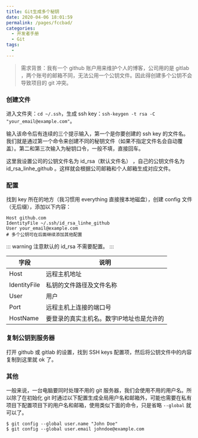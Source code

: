 ```yaml
---
title: Git生成多个秘钥
date: 2020-04-06 18:01:59
permalink: /pages/fccbad/
categories: 
  - 开发者手册
  - Git
tags: 
  - 
---
```


> 需求背景：我有一个 github 账户用来维护个人的博客，公司用的是 gitlab ，两个账号的邮箱不同，无法公用一个公钥文件。因此得创建多个公钥不会导致项目的 git 冲突。
### 创建文件

进入文件夹：`cd ~/.ssh`，生成 ssh key：`ssh-keygen -t rsa -C "your_email@example.com"`。

输入该命令后有连续的三个提示输入，第一个是你要创建的 ssh key 的文件名。我们就是通过第一个命令来创建不同的秘钥文件（如果不指定文件名会自动覆盖）。第二和第三次输入为秘钥口令，一般不填，直接回车。

这里我设置公司的公钥文件名为 id_rsa（默认文件名） ，自己的公钥文件名为 id_rsa_linhe_github 。这样就会根据公司邮箱和个人邮箱生成对应文件。

### 配置

找到 key 所在的地方（我习惯用 everything 直接搜本地磁盘），创建 config 文件（无后缀），添加以下内容：

```
Host github.com
IdentityFile ~/.ssh/id_rsa_linhe_github
User your_email@example.com
# 多个公钥可在后面继续添加其他配置
```

::: warning
注意默认的 id_rsa 不需要配置。
:::

| 字段 | 说明 |
| -- | -- |
| Host | 远程主机地址 |
| IdentityFile | 私钥的文件路径及文件名称 |
| User | 用户 |
| Port | 远程主机上连接的端口号 |
| HostName | 要登录的真实主机名。数字IP地址也是允许的 |


### 复制公钥到服务器

打开 github 或 gitlab 的设置，找到 SSH keys 配置项，然后将公钥文件中的内容复制到这里就 ok 了。

### 其他

一般来说，一台电脑要同时处理不用的 git 服务器，我们会使用不用的用户名。所以除了在初始化 git 时通过以下配置生成全局用户名和邮箱外，可能也需要在私有项目下配置项目下的用户名和邮箱，使用类似下面的命令，只是省略 `--global` 就可以了。

```
$ git config --global user.name "John Doe"
$ git config --global user.email johndoe@example.com
```
